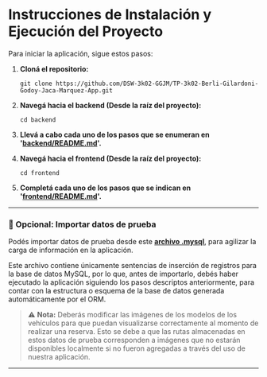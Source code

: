 # Instrucciones de Instalación y Ejecución del Proyecto

Para iniciar la aplicación, sigue estos pasos:

1. **Cloná el repositorio:**

   ```
   git clone https://github.com/DSW-3k02-GGJM/TP-3k02-Berli-Gilardoni-Godoy-Jaca-Marquez-App.git
   ```

2. **Navegá hacia el backend (Desde la raíz del proyecto):**

   ```
   cd backend
   ```

3. **Llevá a cabo cada uno de los pasos que se enumeran en '[backend/README.md](../backend/README.md)'.**

4. **Navegá hacia el frontend (Desde la raíz del proyecto):**

   ```
   cd frontend
   ```

5. **Completá cada uno de los pasos que se indican en '[frontend/README.md](../frontend/README.md)'.**

---

### 🔹 Opcional: Importar datos de prueba

Podés importar datos de prueba desde este **[archivo .mysql](https://drive.google.com/file/d/1Fe_rSvnW0gEr6h-_c2e2bJjoWgWvtNTY/view)**, para agilizar la carga de información en la aplicación.

Este archivo contiene únicamente sentencias de inserción de registros para la base de datos MySQL, por lo que, antes de importarlo, debés haber ejecutado la aplicación siguiendo los pasos descriptos anteriormente, para contar con la estructura o esquema de la base de datos generada automáticamente por el ORM.

> ⚠️ **Nota:** Deberás modificar las imágenes de los modelos de los vehículos para que puedan visualizarse correctamente al momento de realizar una reserva. Esto se debe a que las rutas almacenadas en estos datos de prueba corresponden a imágenes que no estarán disponibles localmente si no fueron agregadas a través del uso de nuestra aplicación.

---
